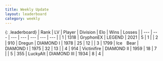 ```yaml
---
title: Weekly Update
layout: leaderboard
category: weekly
---
```


{: .leaderboard}
| Rank | LV | Player | Division | Elo | Wins | Losses |
| --- | --- | --- | --- | --- | --- | --- |
| <span data-change="0">1</span> | 1318 | <span title="ID: 315148">GryphonEX</span> | LEGEND | <span data-change="-354">2021</span> | <span data-change="-403">5</span> | <span data-change="-132">1</span> |
| <span data-change="0">2</span> | 910 | <span title="ID: 337810">Dregun</span> | DIAMOND I | <span data-change="-335">1978</span> | <span data-change="-173">25</span> | <span data-change="-58">12</span> |
| <span data-change="14">3</span> | 1799 | <span title="ID: 417840">Ice　Bear</span> | DIAMOND I | <span data-change="-150">1975</span> | <span data-change="-57">32</span> | <span data-change="-32">13</span> |
| <span data-change="7">4</span> | 914 | <span title="ID: 112242">Victinifire</span> | DIAMOND II | <span data-change="-207">1959</span> | <span data-change="-145">18</span> | <span data-change="-71">7</span> |
| <span data-change="-2">5</span> | 355 | <span title="ID: 512212">LuckyAlt</span> | DIAMOND III | <span data-change="-316">1934</span> | <span data-change="-101">8</span> | <span data-change="-45">4</span> |